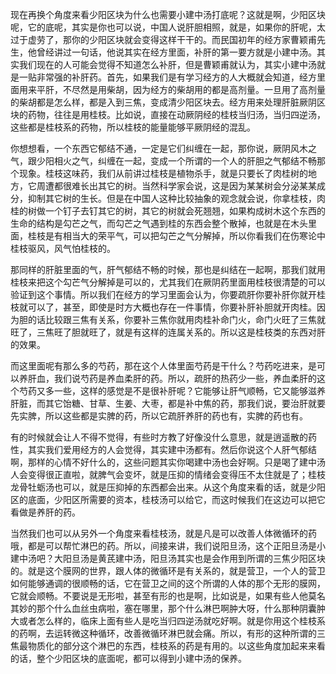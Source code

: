 现在再换个角度来看少阳区块为什么也需要小建中汤打底呢？这就是啊，少阳区块呢，它的底呢，其实是你也可以说，中国人说肝胆相照，就是，如果你的肝呢，太过于虚劳了，那你的少阳区块就会变得这样干干的。而民国初年的经方家曹颖甫先生，他曾经讲过一句话，他说其实在经方里面，补肝的第一要方就是小建中汤。其实我们现在的人可能会觉得不知道怎么补肝，但是曹颖甫就认为，其实小建中汤就是一贴非常强的补肝药。首先，如果我们是有学习经方的人大概就会知道，经方里面用来平肝，不尽然是用柴胡，因为经方的柴胡用的都是高剂量。一旦用了高剂量的柴胡都是怎么样，都是入到三焦，变成清少阳区块去。经方用来处理肝脏厥阴区块的药物，往往是用桂枝。比如说，直接在动厥阴经的桂枝当归汤，当归四逆汤，这些都是桂枝系的药物，所以桂枝的能量能够平厥阴经的混乱。

你想想看，一个东西它郁结不通，一定是它们纠缠在一起，那你说，厥阴风木之气，跟少阳相火之气，纠缠在一起，变成一个所谓的一个人的肝胆之气郁结不畅那个现象。桂枝这味药，我们从前讲过桂枝是植物杀手，就是只要长了肉桂树的地方，它周遭都很难长出其它的树。当然科学家会说，这是因为某某树会分泌某某成分，抑制其它树的生长。但是在中国人这种比较抽象的观念就会说，你拿桂枝，肉桂的树做一个钉子去钉其它的树，其它的树就会死翘翘，如果构成树木这个东西的生命的结构是勾芒之气，而勾芒之气遇到桂的东西会整个散掉，也就是在木头里面，桂枝是有相当大的荣平气，可以把勾芒之气分解掉，所以你看我们在伤寒论中桂枝驱风，风气怕桂枝的。

那同样的肝脏里面的气，肝气郁结不畅的时候，那也是纠结在一起啊，那我们就用桂枝来把这个勾芒气分解掉是可以的，尤其我们在厥阴药里面用桂枝很清楚的可以验证到这个事情。所以我们在经方的学习里面会认为，你要疏肝你要补肝你就开桂枝就可以了，甚至，即使是时方大概也存在一件事情，你要补肝补胆就开肉桂。因为胆的话比较跟三焦有关系，你要补三焦你就用肉桂补命门火，命门火旺了三焦就旺了，三焦旺了胆就旺了，就是有这样的连属关系的。所以这是桂枝类的东西对肝的效果。

而这里面呢有那么多的芍药，那在这个人体里面芍药是干什么？芍药吃进来，是可以养肝血，我们说芍药是养血柔肝的药。所以，疏肝的热药少一些，养血柔肝的这个芍药又多一些，这样的感觉是不是很补肝呢？它能够让肝气顺畅，它又能够滋养肝脏，而其它饴糖、甘草、生姜、大枣，都是补中焦的药，那我们说，要治肝就要先实脾，所以这些都是实脾的药，所以它疏肝养肝的药也有，实脾的药也有。

有的时候就会让人不得不觉得，有些时方教了好像没什么意思，就是逍遥散的药性，其实我们爱用经方的人会觉得，其实建中汤都有。然后你说这个人肝气郁结啊，那样的心情不好什么的，这些问题其实你喝建中汤也会好啊。只是喝了建中汤人会变得很正直啦，就脾气会变坏，就是压抑的情绪会变得压不太住就是了；桂枝龙骨牡蛎汤也可以，就是压抑掉的东西都会出来。从这个角度来看的话，就是少阳区的底面，少阳区所需要的资本，桂枝汤可以给它，而这时候我们在这边可以把它看做是养肝的药。

当然我们也可以从另外一个角度来看桂枝汤，就是凡是可以改善人体微循环的药哦，都是可以帮忙淋巴的药。所以，间接来讲，我们说阳旦汤，这个正阳旦汤是小建中汤吧？大阳旦汤是黄芪建中汤，阳旦汤其实也是会作用到所谓的三焦少阳区块的。就是这个膜网的世界，跟人体的微循环是有关系的，就是营卫，一个人的营卫如何能够通调的很顺畅的话，它在营卫之间的这个所谓的人体的那个无形的膜网，它就会顺畅。不要说是无形啦，甚至有形的也是啊，比如说是，如果有些人他莫名其妙的那个什么血丝虫病啦，塞在哪里，那个什么淋巴啊肿大呀，什么那种阴囊肿大或者怎么样的，临床上面有些人是吃当归四逆汤就吃好啊。就是你用这个桂枝系的药啊，去运转微这种循环，改善微循环淋巴就会痛。所以，有形的这种所谓的三焦最物质化的部分这个淋巴的东西，桂枝系的药是有用的。以这些角度加起来来看的话，整个少阳区块的底面呢，都可以得到小建中汤的保养。
